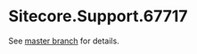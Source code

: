 # Sitecore.Support.67717

See [master branch](https://github.com/sitecoresupport/Sitecore.Support.67717) for details.